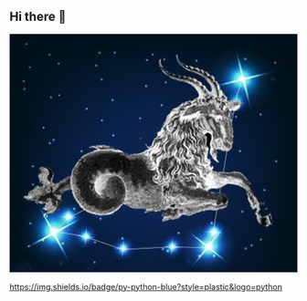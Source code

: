 ## Hi there 👋

<img src="https://github.com/TatianaOkhremenko/TatianaOkhremenko/blob/main/00_11.jpg">

https://img.shields.io/badge/py-python-blue?style=plastic&logo=python
